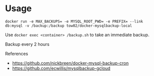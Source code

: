 # Usage

`docker run -e MAX_BACKUPS= -e MYSQL_ROOT_PWD= -e PREFIX= --link db:mysql -v /backup:/backup tow02/docker-mysqlbackup-local`

Use `docker exec <container> /backup.sh` to take an immediate backup.

Backup every 2 hours

References
 - https://github.com/nickbreen/docker-mysql-backup-cron
 - https://github.com/ecwillis/mysqlbackup-gcloud
